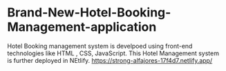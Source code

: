 # Brand-New-Hotel-Booking-Management-application
Hotel Booking management system is develpoed using front-end technologies like HTML , CSS, JavaScript.
This Hotel Management system is further deployed in NEtlify.
https://strong-alfajores-17f4d7.netlify.app/
